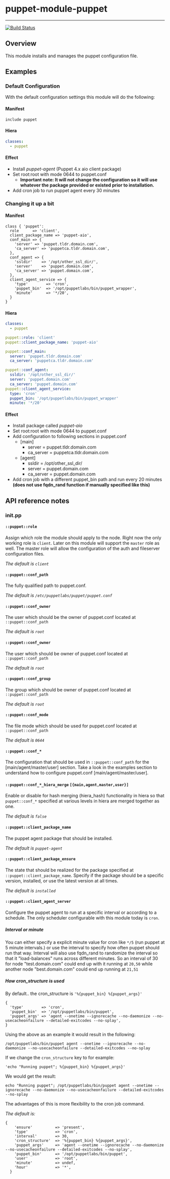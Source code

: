 # puppet-module-puppet
----------------------
[![Build Status](https://travis-ci.org/propyless/puppet-module-puppet.svg?branch=master)](https://travis-ci.org/propyless/puppet-module-puppet)

## Overview

This module installs and manages the puppet configuration file.


## Examples

### Default Configuration
With the default configuration settings this module will do the following:

#### Manifest
```puppet
include puppet
```
#### Hiera
```yaml
classes:
  - puppet
```

#### Effect
* Install *puppet-agent* (Puppet 4.x aio client package)
* Set root:root with mode 0644 to puppet.conf
  * **Important note: It will not change the configuration so it will use whatever the package provided or existed prior to installation.**
* Add cron job to run puppet agent every 30 minutes

### Changing it up a bit

#### Manifest
```puppet
class { 'puppet':
  role      => 'client',
  client_package_name => 'puppet-aio',
  conf_main => {
    'server' => 'puppet.tldr.domain.com',
    'ca_server' => 'puppetca.tldr.domain.com',
  },
  conf_agent => {
    'ssldir'    => '/opt/other_ssl_dir/',
    'server'    => 'puppet.domain.com',
    'ca_server' => 'puppet.domain.com',
  },
  client_agent_service => {
    'type'        => 'cron',
    'puppet_bin'  => '/opt/puppetlabs/bin/puppet_wrapper',
    'minute'      => '*/20',
  }
}
```
#### Hiera
```yaml
classes:
  - puppet

puppet::role: 'client'
puppet::client_package_name: 'puppet-aio'

puppet::conf_main:
  server: 'puppet.tldr.domain.com'
  ca_server: 'puppetca.tldr.domain.com'

puppet::conf_agent:
  ssldir: '/opt/other_ssl_dir/'
  server: 'puppet.domain.com'
  ca_server: 'puppet.domain.com'
puppet::client_agent_service:
  type: 'cron'
  puppet_bin: '/opt/puppetlabs/bin/puppet_wrapper'
  minute: '*/20'

```

#### Effect
* Install package called *puppet-aio*
* Set root:root with mode 0644 to puppet.conf
* Add configuration to following sections in puppet.conf
  * [main]
    * server = puppet.tldr.domain.com
    * ca_server = puppetca.tldr.domain.com
  * [agent]
    *   ssldir = /opt/other_ssl_dir/
    *   server = puppet.domain.com
    *   ca_server = puppet.domain.com
* Add cron job with a different puppet_bin path and run every 20 minutes **(does not use fqdn_rand function if manually specified like this)**


## API reference notes
### init.pp
#### `::puppet::role`
Assign which role the module should apply to the node.
Right now the only working role is `client`. Later on
this module will support the `master` role as well.
The master role will allow the configuration of the
auth and fileserver configuration files.

*The default is `client`*

#### `::puppet::conf_path`
The fully qualified path to puppet.conf.

*The default is `/etc/puppetlabs/puppet/puppet.conf`*

#### `::puppet::conf_owner`
The user which should be the owner of puppet.conf located at `::puppet::conf_path`

*The default is `root`*

#### `::puppet::conf_owner`
The user which should be owner of puppet.conf located at `::puppet::conf_path`

*The default is `root`*

#### `::puppet::conf_group`
The group which should be owner of puppet.conf located at `::puppet::conf_path`

*The default is `root`*

#### `::puppet::conf_mode`
The file mode which should be used for puppet.conf located at `::puppet::conf_path`

*The default is `0644`*

#### `::puppet::conf_*`
The configuration that should be used in `::puppet::conf_path` for the [main/agent/master/user] section.
Take a look in the examples section to understand how to configure puppet.conf [main/agent/master/user].

#### `::puppet::conf_*_hiera_merge` `[{main,agent,master,user}]`
Enable or disable for hash merging (hiera_hash) functionality in hiera so that `puppet::conf_*` specified at various levels in hiera are merged together as one.

*The default is `false`*

#### `::puppet::client_package_name`
The puppet agent package that should be installed.

*The default is `puppet-agent`*

#### `::puppet::client_package_ensure`
The state that should be realized for the package specified at `::puppet::client_package_name`. Specify if the package should be a specific version, installed, or use the latest version at all times.

*The default is `installed`*

#### `::puppet::client_agent_server`
Configure the puppet agent to run at a specific interval or according to a schedule.
The only scheduler configurable with this module today is `cron`.

##### Interval or minute
You can either specify a explicit minute value for cron like `*/5` (run puppet at 5 minute intervals.)
or use the interval to specify how often puppet should run that way.
Interval will also use fqdn_rand to randomize the interval so that it "load-balances" runs across different minutes.
So an interval of 30 for node "test.domain.com" could end up with it running at `20,50` while another node "best.domain.com" could end up running at `21,51`

##### How cron_structure is used
By default.. the cron_structure is `'%{puppet_bin} %{puppet_args}'`
```puppet
{
  'type'        => 'cron',
  'puppet_bin'  => '/opt/puppetlabs/bin/puppet',
  'puppet_args' => 'agent --onetime --ignorecache --no-daemonize --no-usecacheonfailure --detailed-exitcodes --no-splay',
}
```
Using the above as an example it would result in the following:

`/opt/puppetlabs/bin/puppet agent --onetime --ignorecache --no-daemonize --no-usecacheonfailure --detailed-exitcodes --no-splay`

If we change the `cron_structure` key to for example:

`'echo "Running puppet"; %{puppet_bin} %{puppet_args}'`

We would get the result:

`echo "Running puppet"; /opt/puppetlabs/bin/puppet agent --onetime --ignorecache --no-daemonize --no-usecacheonfailure --detailed-exitcodes --no-splay`

The advantages of this is more flexibility to the cron job command.

*The default is:*
```puppet
{
    'ensure'          => 'present',
    'type'            => 'cron',
    'interval'        => 30,
    'cron_structure'  => '%{puppet_bin} %{puppet_args}',
    'puppet_args'     => 'agent --onetime --ignorecache --no-daemonize --no-usecacheonfailure --detailed-exitcodes --no-splay',
    'puppet_bin'      => '/opt/puppetlabs/bin/puppet',
    'user'            => 'root',
    'minute'          => undef,
    'hour'            => '*',
  }
```
